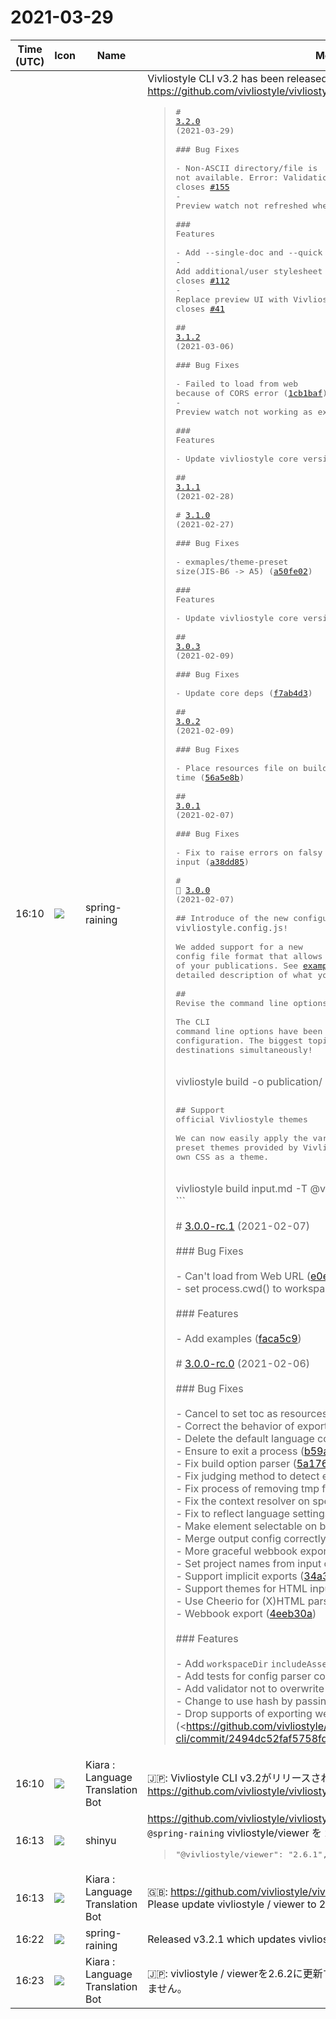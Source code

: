 # 2021-03-29

|Time (UTC)|Icon|Name|Message|
|---|---|---|---|
|16:10|![](https://secure.gravatar.com/avatar/1ac180f0868137292905c311b5fff781.jpg?s=72&d=https%3A%2F%2Fa.slack-edge.com%2Fdf10d%2Fimg%2Favatars%2Fava_0021-72.png)|spring-raining|Vivliostyle CLI v3.2 has been released!<br><https://github.com/vivliostyle/vivliostyle-cli/blob/main/CHANGELOG.md><br><blockquote><pre># [3.2.0](<https://github.com/vivliostyle/vivliostyle-cli/compare/v3.1.2...v3.2.0>) (2021-03-29)<br><br>### Bug Fixes<br><br>- Non-ASCII directory/file is not available. Error: Validation of pubManifest failed ([f84fca4](<https://github.com/vivliostyle/vivliostyle-cli/commit/f84fca4aae6aa71ed37d2948b55de53535ab0429>)), closes [#155](<https://github.com/vivliostyle/vivliostyle-cli/issues/155>)<br>- Preview watch not refreshed when CSS file is changed ([298ecf7](<https://github.com/vivliostyle/vivliostyle-cli/commit/298ecf7da7fee9c7840f8c6d02e91621c7e314b9>))<br><br>### Features<br><br>- Add --single-doc and --quick options ([6ccd68f](<https://github.com/vivliostyle/vivliostyle-cli/commit/6ccd68fc36f30ce07e7bdfb7180d0e7f2d1b4daf>))<br>- Add additional/user stylesheet options ([026306a](<https://github.com/vivliostyle/vivliostyle-cli/commit/026306adbf7050103f3b2d265e62d5f3a013bc01>)), closes [#112](<https://github.com/vivliostyle/vivliostyle-cli/issues/112>)<br>- Replace preview UI with Vivliostyle Viewer ([18265f2](<https://github.com/vivliostyle/vivliostyle-cli/commit/18265f2f8999195e06cfbf976b021fd6de99888f>)), closes [#41](<https://github.com/vivliostyle/vivliostyle-cli/issues/41>)<br><br>## [3.1.2](<https://github.com/vivliostyle/vivliostyle-cli/compare/v3.1.1...v3.1.2>) (2021-03-06)<br><br>### Bug Fixes<br><br>- Failed to load from web because of CORS error ([1cb1baf](<https://github.com/vivliostyle/vivliostyle-cli/commit/1cb1baf756d4ecb9466db6b17d7e1b58dfaa9dd3>))<br>- Preview watch not working as expected ([7607d74](<https://github.com/vivliostyle/vivliostyle-cli/commit/7607d744bbb37d690f8f5478e9f301886ddba2b9>))<br><br>### Features<br><br>- Update vivliostyle core version to 2.5.2 ([b5ad780](<https://github.com/vivliostyle/vivliostyle-cli/commit/b5ad78039edbe33be1b4fef97572b2b67274fb42>))<br><br>## [3.1.1](<https://github.com/vivliostyle/vivliostyle-cli/compare/v3.1.0...v3.1.1>) (2021-02-28)<br><br># [3.1.0](<https://github.com/vivliostyle/vivliostyle-cli/compare/v3.0.3...v3.1.0>) (2021-02-27)<br><br>### Bug Fixes<br><br>- exmaples/theme-preset size(JIS-B6 -&gt; A5) ([a50fe02](<https://github.com/vivliostyle/vivliostyle-cli/commit/a50fe0223795241b36afd5f630bf9eb6f54ac2ba>))<br><br>### Features<br><br>- Update vivliostyle core version to 2.5 ([7b49393](<https://github.com/vivliostyle/vivliostyle-cli/commit/7b493934d4258722ffa403ec636e1ee11069fb9b>))<br><br>## [3.0.3](<https://github.com/vivliostyle/vivliostyle-cli/compare/v3.0.2...v3.0.3>) (2021-02-09)<br><br>### Bug Fixes<br><br>- Update core deps ([f7ab4d3](<https://github.com/vivliostyle/vivliostyle-cli/commit/f7ab4d346986cbb3d091fc3b6b51deb38e1dab15>))<br><br>## [3.0.2](<https://github.com/vivliostyle/vivliostyle-cli/compare/v3.0.1...v3.0.2>) (2021-02-09)<br><br>### Bug Fixes<br><br>- Place resources file on build time ([56a5e8b](<https://github.com/vivliostyle/vivliostyle-cli/commit/56a5e8b9e4206a52a2456a0e84bbeed7549c4b6a>))<br><br>## [3.0.1](<https://github.com/vivliostyle/vivliostyle-cli/compare/v3.0.0...v3.0.1>) (2021-02-07)<br><br>### Bug Fixes<br><br>- Fix to raise errors on falsy input ([a38dd85](<https://github.com/vivliostyle/vivliostyle-cli/commit/a38dd851ab232e6ee949b593b3579f88954fa2c5>))<br><br># 🎉 [3.0.0](<https://github.com/vivliostyle/vivliostyle-cli/compare/v2.1.3...v3.0.0>) (2021-02-07)<br><br>## Introduce of the new configure file, `vivliostyle.config.js`!<br><br>We added support for a new config file format that allows you to save and share the build settings of your publications. See [examples](examples/) for a detailed description of what you can do with this config file.<br><br>## Revise the command line options (multiple output etc.)<br><br>The CLI command line options have been revised to allow for more flexible I/O configuration. The biggest topic is that we can now set multiple output destinations simultaneously!<br></pre><br>vivliostyle build -o publication/ -f webpub -o draft.pdf -f pdf<br><pre><br>## Support official Vivliostyle themes<br><br>We can now easily apply the various preset themes provided by Vivliostyle. Of course, you can also load your own CSS as a theme.<br></pre><br>vivliostyle build input.md -T @vivliostyle/theme-techbook -o draft.pdf<br>```<br><br># [3.0.0-rc.1](<https://github.com/vivliostyle/vivliostyle-cli/compare/v3.0.0-rc.0...v3.0.0-rc.1>) (2021-02-07)<br><br>### Bug Fixes<br><br>- Can't load from Web URL ([e0e6689](<https://github.com/vivliostyle/vivliostyle-cli/commit/e0e668951613ac49e5c253cf235f54e8af07c445>))<br>- set process.cwd() to workspaceDir and entryContextDir ([811d879](<https://github.com/vivliostyle/vivliostyle-cli/commit/811d8799f3a65ba472d01ee7212d0f2d4f270a5e>))<br><br>### Features<br><br>- Add examples ([faca5c9](<https://github.com/vivliostyle/vivliostyle-cli/commit/faca5c9bd30f6a7da4cecc4ff4095e72271b8b1d>))<br><br># [3.0.0-rc.0](<https://github.com/vivliostyle/vivliostyle-cli/compare/v3.0.0-pre.6...v3.0.0-rc.0>) (2021-02-06)<br><br>### Bug Fixes<br><br>- Cancel to set toc as resources ([3bd5bdc](<https://github.com/vivliostyle/vivliostyle-cli/commit/3bd5bdc2676a3e70bb694d1eadd5061f9922974f>))<br>- Correct the behavior of exporting webbook ([f5c9ae2](<https://github.com/vivliostyle/vivliostyle-cli/commit/f5c9ae292db7236a2763fb9b564518ace36fcd66>))<br>- Delete the default language config ([b40f75f](<https://github.com/vivliostyle/vivliostyle-cli/commit/b40f75fce9d6f698396fed4cdff8a5d0b06eafb9>))<br>- Ensure to exit a process ([b59a39d](<https://github.com/vivliostyle/vivliostyle-cli/commit/b59a39df47d9f54da5cccdf2a40baf1f406ea581>))<br>- Fix build option parser ([5a1767a](<https://github.com/vivliostyle/vivliostyle-cli/commit/5a1767a5e9dcff51c914d3b3176bc30b93a5e658>))<br>- Fix judging method to detect entry file type ([ef63e7d](<https://github.com/vivliostyle/vivliostyle-cli/commit/ef63e7d0cff546963183e9b80877518975b6341e>))<br>- Fix process of removing tmp file ([8b1f4ba](<https://github.com/vivliostyle/vivliostyle-cli/commit/8b1f4ba9cb382cfb5da53528a8fc9a3596cfcfc6>))<br>- Fix the context resolver on specifying a config file ([918099a](<https://github.com/vivliostyle/vivliostyle-cli/commit/918099aed9a001780d429ad801d6c912d9c1a143>))<br>- Fix to reflect language settings to manuscript outputs ([35253d3](<https://github.com/vivliostyle/vivliostyle-cli/commit/35253d30f9069e7007aabc42ed9709053f45a015>))<br>- Make element selectable on broker UI ([5adf95c](<https://github.com/vivliostyle/vivliostyle-cli/commit/5adf95c82e1245981436a31adeaafb6b145a6ef4>))<br>- Merge output config correctly ([8b3b518](<https://github.com/vivliostyle/vivliostyle-cli/commit/8b3b51809720e3ed1eb6d0fd81d8f7ea3b47b7cc>))<br>- More graceful webbook exports ([07d89d5](<https://github.com/vivliostyle/vivliostyle-cli/commit/07d89d5161f5196f4b17d8bcb6ce970205e4da03>))<br>- Set project names from input context ([2358f65](<https://github.com/vivliostyle/vivliostyle-cli/commit/2358f65052867ce0dd2fa0c860cd20c42e220064>))<br>- Support implicit exports ([34a3a40](<https://github.com/vivliostyle/vivliostyle-cli/commit/34a3a4018aa0c3f2326beec2a5e14ff593b91560>))<br>- Support themes for HTML inputs and toc ([baeff19](<https://github.com/vivliostyle/vivliostyle-cli/commit/baeff1924353bf2a4bff010283c6ab5c5fda5f14>))<br>- Use Cheerio for (X)HTML parser ([1188952](<https://github.com/vivliostyle/vivliostyle-cli/commit/118895217fc88884a845697ba0600b8d582c3619>))<br>- Webbook export ([4eeb30a](<https://github.com/vivliostyle/vivliostyle-cli/commit/4eeb30a53b864b9c17f43548718d1b5fee8fe234>))<br><br>### Features<br><br>- Add `workspaceDir` `includeAssets` configs ([d1ce8b2](<https://github.com/vivliostyle/vivliostyle-cli/commit/d1ce8b2081f7637f37c92454ec89dddc5f8aee8f>))<br>- Add tests for config parser codes ([f123ee5](<https://github.com/vivliostyle/vivliostyle-cli/commit/f123ee50b2e677bed08f934fbaa0e7eb89bb6efb>))<br>- Add validator not to overwrite source files ([4fe2244](<https://github.com/vivliostyle/vivliostyle-cli/commit/4fe22440b680d376b5756e78171fcbe044801234>))<br>- Change to use hash by passing broker parameters ([1ea1ddd](<https://github.com/vivliostyle/vivliostyle-cli/commit/1ea1ddd760b144802d1e5403b6572d88fb660f56>))<br>- Drop supports of exporting web manifest from single HTML ([2494dc5](<https://github.com/vivliostyle/vivliostyle-cli/commit/2494dc52faf5758fd143a157a0345a76fb…</blockquote>|
|16:10|![](https://avatars.slack-edge.com/2021-03-01/1807880975282_5c8ad89e782096649baa_72.png)|Kiara : Language Translation Bot|🇯🇵: Vivliostyle CLI v3.2がリリースされました！<br><https://github.com/vivliostyle/vivliostyle-cli/blob/main/CHANGELOG.md>|
|16:13|![](https://avatars.slack-edge.com/2018-04-27/354445776386_e258f5ed5ba887b08668_72.jpg)|shinyu|<https://github.com/vivliostyle/vivliostyle-cli/blob/main/package.json#L23><br>`@spring-raining` vivliostyle/viewer を 2.6.2 に更新お願いします<br><blockquote><pre>    "@vivliostyle/viewer": "2.6.1",</pre></blockquote>|
|16:13|![](https://avatars.slack-edge.com/2021-03-01/1807880975282_5c8ad89e782096649baa_72.png)|Kiara : Language Translation Bot|🇬🇧: <https://github.com/vivliostyle/vivliostyle-cli/blob/main/package.json#L23><br> Please update vivliostyle / viewer to 2.6.2|
|16:22|![](https://secure.gravatar.com/avatar/1ac180f0868137292905c311b5fff781.jpg?s=72&d=https%3A%2F%2Fa.slack-edge.com%2Fdf10d%2Fimg%2Favatars%2Fava_0021-72.png)|spring-raining|Released v3.2.1 which updates vivliostyle/viewer to 2.6.2, sorry!|
|16:23|![](https://avatars.slack-edge.com/2021-03-01/1807880975282_5c8ad89e782096649baa_72.png)|Kiara : Language Translation Bot|🇯🇵: vivliostyle / viewerを2.6.2に更新するv3.2.1をリリースしました。申し訳ありません。|
